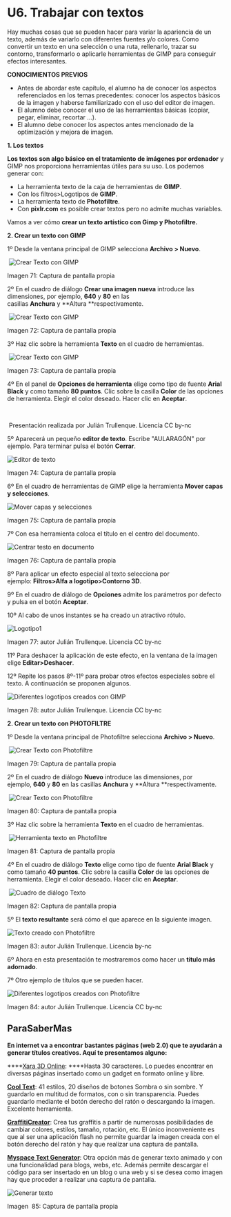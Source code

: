 # U6. Trabajar con textos

Hay muchas cosas que se pueden hacer para variar la apariencia de un texto, además de variarlo con diferentes fuentes y/o colores. Como convertir un texto en una selección o una ruta, rellenarlo, trazar su contorno, transformarlo o aplicarle herramientas de GIMP para conseguir efectos interesantes. 

**CONOCIMIENTOS PREVIOS**

*   Antes de abordar este capítulo, el alumno ha de conocer los aspectos referenciados en los temas precedentes: conocer los aspectos básicos de la imagen y haberse familiarizado con el uso del editor de imagen.
*   El alumno debe conocer el uso de las herramientas básicas (copiar, pegar, eliminar, recortar ...).
*   El alumno debe conocer los aspectos antes mencionado de la optimización y mejora de imagen.

**1\. Los textos**

**Los textos son algo básico en el tratamiento de imágenes por ordenador** y GIMP nos proporciona herramientas útiles para su uso. Los podemos generar con:

*   La herramienta texto de la caja de herramientas de **GIMP**.
*   Con los filtros>Logotipos de **GIMP**.
*   La herramienta texto de **Photofiltre**.
*   Con **pixlr.com** es posible crear textos pero no admite muchas variables.

Vamos a ver cómo **crear un texto artístico con Gimp y Photofiltre.**

**2\. Crear un texto con GIMP**

1º Desde la ventana principal de GIMP selecciona **Archivo > Nuevo**.


 ![](img/texto1.jpg "Crear Texto con GIMP")


Imagen 71: Captura de pantalla propia

2º En el cuadro de diálogo **Crear una imagen nueva** introduce las dimensiones, por ejemplo, **640** y **80** en las casillas **Anchura** y **Altura **respectivamente.


 ![](img/texto2.jpg "Crear Texto con GIMP")


Imagen 72: Captura de pantalla propia

3º Haz clic sobre la herramienta **Texto** en el cuadro de herramientas. 


 ![](img/texto3.jpg "Crear Texto con GIMP")


Imagen 73: Captura de pantalla propia

4º En el panel de **Opciones de herramienta** elige como tipo de fuente **Arial Black** y como tamaño **80 puntos**. Clic sobre la casilla **Color** de las opciones de herramienta. Elegir el color deseado. Hacer clic en **Aceptar**.

 

 Presentación realizada por Julián Trullenque. Licencia CC by-nc

5º Aparecerá un pequeño **editor de texto**. Escribe "AULARAGÓN" por ejemplo. Para terminar pulsa el botón **Cerrar**.


![](img/texto4.jpg "Editor de texto")


Imagen 74: Captura de pantalla propia

6º En el cuadro de herramientas de GIMP elige la herramienta **Mover capas y selecciones**.


![](img/texto5.jpg "Mover capas y selecciones")


Imagen 75: Captura de pantalla propia

7º Con esa herramienta coloca el título en el centro del documento.


![](img/texto6.jpg "Centrar testo en documento")


Imagen 76: Captura de pantalla propia

8º Para aplicar un efecto especial al texto selecciona por ejemplo: **Filtros>Alfa a logotipo>Contorno 3D**.

9º En el cuadro de diálogo de **Opciones** admite los parámetros por defecto y pulsa en el botón **Aceptar**.

10º Al cabo de unos instantes se ha creado un atractivo rótulo.


![](img/logo1.jpg "Logotipo1")


Imagen 77: autor Julián Trullenque. Licencia CC by-nc

11º Para deshacer la aplicación de este efecto, en la ventana de la imagen elige **Editar>Deshacer**.

12º Repite los pasos 8º-11º para probar otros efectos especiales sobre el texto. A continuación se proponen algunos.


![](img/texto7.jpg "Diferentes logotipos creados con GIMP")


Imagen 78: autor Julián Trullenque. Licencia CC by-nc

**2\. Crear un texto con PHOTOFILTRE**

1º Desde la ventana principal de Photofiltre selecciona **Archivo > Nuevo**.


 ![](img/textof1.jpg "Crear Texto con Photofiltre")


Imagen 79: Captura de pantalla propia

2º En el cuadro de diálogo **Nuevo** introduce las dimensiones, por ejemplo, **640** y **80** en las casillas **Anchura** y **Altura **respectivamente.


 ![](img/textof2.jpg "Crear Texto con Photofiltre")


Imagen 80: Captura de pantalla propia

3º Haz clic sobre la herramienta **Texto** en el cuadro de herramientas. 


 ![](img/textof3.jpg "Herramienta texto en Photofiltre")


Imagen 81: Captura de pantalla propia

4º En el cuadro de diálogo **Texto** elige como tipo de fuente **Arial Black** y como tamaño **40 puntos**. Clic sobre la casilla **Color** de las opciones de herramienta. Elegir el color deseado. Hacer clic en **Aceptar**.


 ![](img/textof4.jpg "Cuadro de diálogo Texto")


Imagen 82: Captura de pantalla propia

5º El **texto resultante** será cómo el que aparece en la siguiente imagen.


![](img/textof5.jpg "Texto creado con Photofiltre")


Imagen 83: autor Julián Trullenque. Licencia by-nc

6º Ahora en esta presentación te mostraremos como hacer un **título más adornado**.

7º Otro ejemplo de títulos que se pueden hacer.


![](img/textof6.jpg "Diferentes logotipos creados con Photofiltre")


Imagen 84: autor Julián Trullenque. Licencia CC by-nc  

## ParaSaberMas

**En internet va a encontrar bastantes páginas (web 2.0) que te ayudarán a generar títulos creativos. Aquí te presentamos alguno:**

****[Xara 3D Online](http://www.starchat1.cl/xara/Xara.htm): ****Hasta 30 caracteres. Lo puedes encontrar en diversas páginas insertado como un gadget en formato online y libre. 

[**Cool Text**](http://cooltext.com/): 41 estilos, 20 diseños de botones Sombra o sin sombre. Y guardarlo en multitud de formatos, con o sin transparencia. Puedes guardarlo mediante el botón derecho del ratón o descargando la imagen. Excelente herramienta.

[**GraffitiCreator**](http://www.graffiticreator.net/): Crea tus graffitis a partir de numerosas posibilidades de cambiar colores, estilos, tamaño, rotación, etc. El único inconveniente es que al ser una aplicación flash no permite guardar la imagen creada con el botón derecho del ratón y hay que realizar una captura de pantalla.

[**Myspace Text Generator**](http://www.glitter-graphics.com/myspace/text_generator.php): Otra opción más de generar texto animado y con una funcionalidad para blogs, webs, etc. Además permite descargar el código para ser insertado en un blog o una web y si se desea como imagen hay que proceder a realizar una captura de pantalla.


![](img/textow.jpg "Generar texto")


Imagen  85: Captura de pantalla propia 


